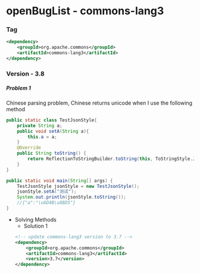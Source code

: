 # openBugList - commons-lang3

### Tag
```xml
<dependency>
    <groupId>org.apache.commons</groupId>
    <artifactId>commons-lang3</artifactId>
</dependency>
```

### Version - 3.8
##### Problem 1
Chinese parsing problem, Chinese returns unicode when I use the following method
```java
public static class TestJsonStyle{
    private String a;
    public void setA(String a){
        this.a = a;
    }
    @Override
    public String toString() {
        return ReflectionToStringBuilder.toString(this, ToStringStyle.JSON_STYLE);
    }
}

public static void main(String[] args) {
    TestJsonStyle jsonStyle = new TestJsonStyle();
    jsonStyle.setA("测试");
    System.out.println(jsonStyle.toString());
    //{"a":"\u6D4B\u8BD5"}
}
```
* Solving Methods
    * Solution 1
    ``` xml
    <!-- update commons-lang3 version to 3.7 -->
    <dependency>
        <groupId>org.apache.commons</groupId>
        <artifactId>commons-lang3</artifactId>
        <version>3.7</version>
    </dependency>
    ``` 
